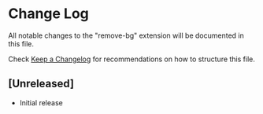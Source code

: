 # Change Log

All notable changes to the "remove-bg" extension will be documented in this file.

Check [Keep a Changelog](http://keepachangelog.com/) for recommendations on how to structure this file.

## [Unreleased]

- Initial release